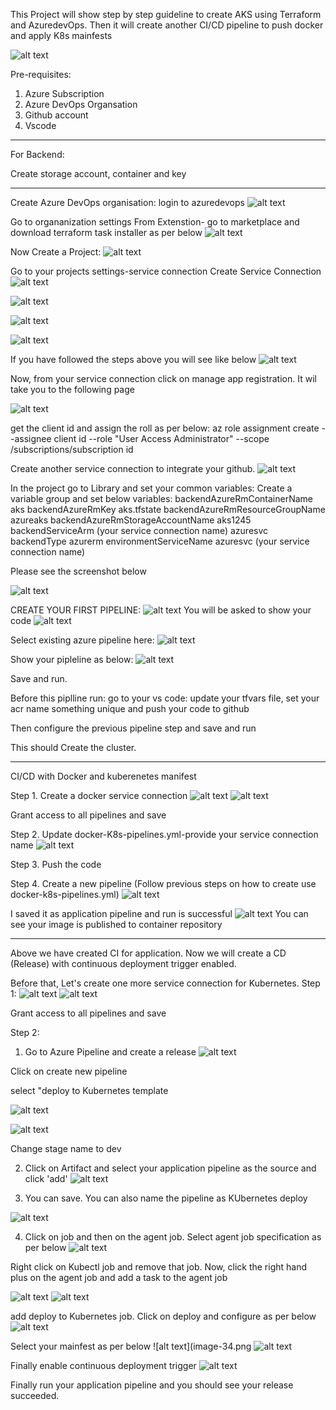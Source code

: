 This Project will show step by step guideline to create AKS using Terraform and AzuredevOps. Then it will create another CI/CD pipeline to push docker and apply K8s mainfests

![alt text](image-20.png)

Pre-requisites:
1. Azure Subscription
2. Azure DevOps Organsation
3. Github account
4. Vscode

**********************************************************************


For Backend:

Create storage account, container and key

************************************************************************

Create Azure DevOps organisation:
login to azuredevops
![alt text](image-1.png)

Go to organanization settings
From Extenstion- go to marketplace and download terraform task installer as per below
![alt text](image-2.png)

Now Create a Project:
![alt text](image-21.png)


Go to your projects settings-service connection
Create Service Connection
![alt text](image-3.png)

![alt text](image-4.png)

![alt text](image-5.png)

![alt text](image-6.png)

If you have followed the steps above you will see like below
![alt text](image-7.png)

Now, from your service connection click on manage app registration. It wil take you to the following page

![alt text](image-22.png)

get the client id and assign the roll as per below:
az role assignment create --assignee client id --role "User Access Administrator" --scope /subscriptions/subscription id

Create another service connection to integrate your github. 
![alt text](image-23.png)

In the project go to Library and set your common variables:
Create a variable group and set below variables:
backendAzureRmContainerName
aks
backendAzureRmKey
aks.tfstate
backendAzureRmResourceGroupName
azureaks
backendAzureRmStorageAccountName
aks1245
backendServiceArm (your service connection name)
azuresvc
backendType
azurerm
environmentServiceName
azuresvc (your service connection name)

Please see the screenshot below

![alt text](image-8.png)

CREATE YOUR FIRST PIPELINE:
![alt text](image-24.png)
You will be asked to show your code
![alt text](image-10.png)

Select existing azure pipeline here:
![alt text](image-11.png)

Show your pipleline as below:
![alt text](image-12.png)

Save and run. 

Before this piplline run:
go to your vs code: update your tfvars file, set your acr name something unique and push your code to github

Then configure the previous pipeline step and save and run

This should Create the cluster.


******************************************************************
CI/CD with Docker and kuberenetes manifest

Step 1. Create a docker service connection
![alt text](image-13.png)
![alt text](image-14.png)

Grant access to all pipelines and save

Step 2.
Update docker-K8s-pipelines.yml-provide your service connection name
![alt text](image-15.png)

Step 3. 
Push the code

Step 4. Create a new pipeline (Follow previous steps on how to create use docker-k8s-pipelines.yml)
![alt text](image-16.png)

I saved it as application pipeline
and run is successful
![alt text](image-17.png)
You can see your image is published to container repository
********************************************************************************
Above we have created CI for application. Now we will create a CD (Release) with continuous deployment trigger enabled. 

Before that, Let's create one more service connection for Kubernetes.
Step 1:
![alt text](image-18.png)
![alt text](image-19.png)

Grant access to all pipelines and save

Step 2:
1. Go to Azure Pipeline and create a release
![alt text](image-25.png)

Click on create new pipeline

select "deploy to Kubernetes template

![alt text](image-26.png)

![alt text](image-27.png)

Change stage name to dev

2. Click on Artifact and select your application pipeline as the source and click 'add'
![alt text](image-28.png)

3. You can save. You can also name the pipeline as KUbernetes deploy 

![alt text](image-29.png)

4. Click on job and then on the agent job. Select agent job specification as per below
![alt text](image-30.png)

Right click on Kubectl job and remove that job. Now, click the right hand plus on the agent job and add a task to the agent job

![alt text](image-31.png)
![alt text](image-32.png)

add deploy to Kubernetes job. Click on deploy and configure as per below
![alt text](image-33.png)

Select your mainfest as per below
![alt text](image-34.png
![alt text](image-36.png)

Finally enable continuous deployment trigger
![alt text](image-37.png)



Finally run your application pipeline and you should see your release succeeded.
